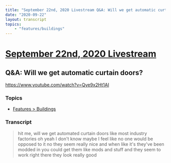 ```yaml
---
title: "September 22nd, 2020 Livestream Q&A: Will we get automatic curtain doors?"
date: "2020-09-22"
layout: transcript
topics:
    - "features/buildings"
---
```

# [September 22nd, 2020 Livestream](../2020-09-22.md)
## Q&A: Will we get automatic curtain doors?
https://www.youtube.com/watch?v=Qye9x2Ht1AI

### Topics
* [Features > Buildings](../topics/features/buildings.md)

### Transcript

> hit me, will we get automated curtain doors like most industry factories oh yeah I don't know maybe I feel like no one would be opposed to it no they seem really nice and when like it's they've been modded in you could get them like mods and stuff and they seem to work right there they look really good

